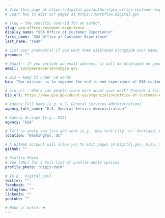 ```yaml
---
# View this page at https://digital.gov/authors/gsa-office-customer-experience
# Learn how to edit our pages at https://workflow.digital.gov

# slug — the specific user-id for an author.
slug: gsa-office-customer-experience
display_name: "GSA Office of Customer Experience"
first_name: "GSA Office of Customer Experience"
last_name: "Team"

# List your pronoun(s) if you want them displayed alongside your name. If blank, we'll use just your name. Learn more http://mypronouns.org
pronoun: ""

# Email — If you include an email address, it will be displayed on your profile page
email: customerexperience@gsa.gov

# Bio — keep it under 50 words
bio: "Our mission is to improve the end-to-end experience of GSA customers by aligning operations to customer needs. We do this by working across GSA to achieve major goals based on customer data, collaborating with teams to better understand agency customers’ needs and ensuring consistent customer experiences enterprise-wide, developing and strengthening our agency’s customer experience abilities and processes, and prototyping future products and processes to gather the user feedback we need to evaluate and refine big ideas."

# bio_url — Where can people learn more about your work? Provide a full URL [e.g. 'https://www.example.gov/']
bio_url: https://www.gsa.gov/about-us/organization/office-of-customer-experience

# Agency Full Name [e.g. U.S. General Services Administration]
agency_full_name: "U.S. General Service Administration"

# Agency Acronym [e.g., GSA]
agency: "GSA"

# Tell us where you live and work [e.g. 'New York City' or 'Portland, OR']
location: "Washington, DC"

# A GitHub account will allow you to edit pages on Digital.gov. Also, the image used in your GitHub account can be used to populate your digital.gov profile photo. Learn more about getting a Github account at [URL]
github: ""

# Profile Photo
# See [URL] for a full list of profile photo options
profile_photo: "digit-dark"

# [e.g., Digital_Gov]
twitter: ""
facebook: ""
instagram: ""
linkedin: ""
youtube: ""

# Make it better ♥
---
```

